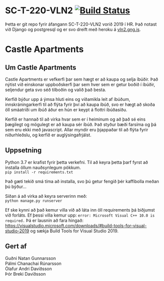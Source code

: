# SC-T-220-VLN2 [![Build Status](https://travis-ci.com/GudniNatan/SC-T-220-VLN2.svg?token=JMPEzNCssa8wvM9yqz3h&branch=master)](https://travis-ci.com/GudniNatan/SC-T-220-VLN2)


Þetta er git repo fyrir áfangann SC-T-220-VLN2 vorið 2019 í HR. Það notast við Django og postgresql og er svo dreift með heroku á [vln2.gng.is](http://vln2.gng.is/).

# Castle Apartments
## Um Castle Apartments
Castle Apartments er vefkerfi þar sem hægt er að kaupa og selja íbúðir. Það nýtist við einskonar uppboðskerfi þar sem hver sem er getur boðið í íbúðir, seljendur geta svo séð tilboðin og valið það besta.

Kerfið býður upp á ýmsa hluti eins og víðamikla leit af íbúðum, innskráningarkerfi til að flýta fyrir því að kaupa íbúð, svo er hægt að skoða öll smáatriði um íbúð áður en hún er keypt á flottri íbúðasíðu. 

Kerfið er hannað til að virka hvar sem er í heiminum og að það sé eins þægilegt og mögulegt er að kaupa sér íbúð. Það styður bæði farsíma og þá sem eru ekki með javascript. Allar myndir eru þjappaðar til að flýta fyrir niðurhleðslu, og kerfið er auglýsingafrjálst.



## Uppsetning
Python 3.7 er krafist fyrir þetta verkefni. Til að keyra þetta þarf fyrst að installa öllum nauðsynlegum pökkum.  
```pip install -r requirements.txt```

Það gæti tekið smá tíma að installa, svo þú getur fengið þér kaffibolla meðan þú býður...

Síðan á að virka að keyra serverinn með:  
```python manage.py runserver```


Ef ske kynni að það kemur villa við að láta inn öll requirements þá biðjumst við forláts. Ef þessi villa kemur upp:  ```error: Microsoft Visual C++ 10.0 is required.``` Þá er lausnin að fara hingað: https://visualstudio.microsoft.com/downloads/#build-tools-for-visual-studio-2019  og sækja Build Tools for Visual Studio 2019.


## Gert af
Guðni Natan Gunnarsson  
Pálmi Chanachai Rúnarsson  
Ólafur Andri Davíðsson  
Þór Breki Davíðsson